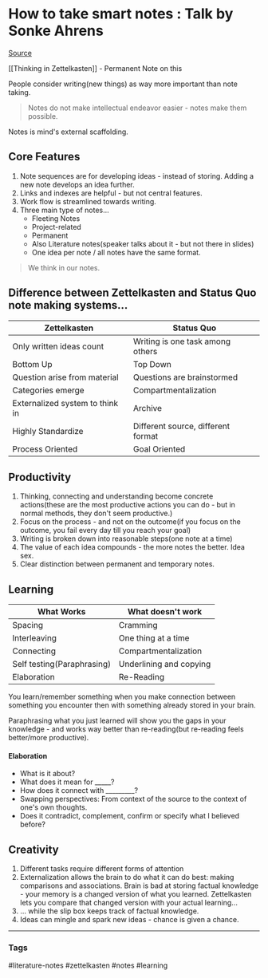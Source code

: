 # How to take smart notes : Talk by Sonke Ahrens

[Source](https://www.youtube.com/watch?v=nPOI4f7yCag)

[[Thinking in Zettelkasten]] - Permanent Note on this

People consider writing(new things) as way more important than note taking.

> Notes do not make intellectual endeavor easier - notes make them possible.

Notes is mind's external scaffolding.

## Core Features

1. Note sequences are for developing ideas - instead of storing. Adding a new note develops an idea further.
2. Links and indexes are helpful - but not central features.
3. Work flow is streamlined towards writing.
4. Three main type of notes...
	- Fleeting Notes
	- Project-related
	- Permanent
	- Also Literature notes(speaker talks about it - but not there in slides)
	- One idea per note / all notes have the same format.

> We think in our notes.

## Difference between Zettelkasten and Status Quo note making systems...

|Zettelkasten|Status Quo|
|------------|----------|
|Only written ideas count|Writing is one task among others|
|Bottom Up|Top Down|
|Question arise from material|Questions are brainstormed|
|Categories emerge|Compartmentalization|
|Externalized system to think in|Archive|
|Highly Standardize|Different source, different format|
|Process Oriented|Goal Oriented|

## Productivity

1. Thinking, connecting and understanding become concrete actions(these are the most productive actions you can do - but in normal methods, they don't seem productive.)
2. Focus on the process - and not on the outcome(if you focus on the outcome, you fail every day till you reach your goal)
3. Writing is broken down into reasonable steps(one note at a time)
4. The value of each idea compounds - the more notes the better. Idea sex.
5. Clear distinction between permanent and temporary notes.

## Learning

| What Works | What doesn't work|
|-----------|----------|
| Spacing | Cramming |
| Interleaving| One thing at a time |
| Connecting | Compartmentalization |
| Self testing(Paraphrasing) | Underlining and copying |
| Elaboration | Re-Reading |

You learn/remember something when you make connection between something you encounter then with something already stored in your brain.

Paraphrasing what you just learned will show you the gaps in your knowledge - and works way better than re-reading(but re-reading feels better/more productive).

#### Elaboration

- What is it about?
- What does it mean for _____?
- How does it connect with _________?
- Swapping perspectives: From context of the source to the context of one's own thoughts.
- Does it contradict, complement, confirm or specify what I believed before?

## Creativity

1. Different tasks require different forms of attention
2. Externalization allows the brain to do what it can do best: making comparisons and associations. Brain is bad at storing factual knowledge - your memory is a changed version of what you learned. Zettelkasten lets you compare that changed version with your actual learning...
3. ... while the slip box keeps track of factual knowledge.
4. Ideas can mingle and spark new ideas - chance is given a chance.


---
### Tags
#literature-notes #zettelkasten #notes #learning
